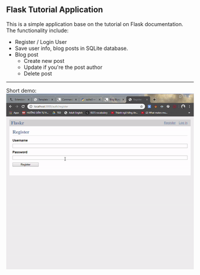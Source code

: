 **Flask Tutorial Application**
---------------
This is a simple application base on the tutorial on Flask documentation.
The functionality include:
+ Register / Login User
+ Save user info, blog posts in SQLite database.
+ Blog post
    - Create new post
    - Update if you're the post author
    - Delete post
--------------
Short demo:
![](app.gif)